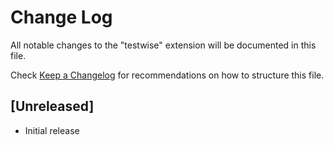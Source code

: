 # Change Log

All notable changes to the "testwise" extension will be documented in this file.

Check [Keep a Changelog](http://keepachangelog.com/) for recommendations on how to structure this file.

## [Unreleased]

- Initial release